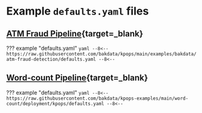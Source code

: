 # Example `defaults.yaml` files

## [ATM Fraud Pipeline](https://github.com/bakdata/kpops/tree/main/examples/bakdata/atm-fraud-detection){target=_blank}

<!-- dprint-ignore-start -->

??? example "defaults.yaml"
    ```yaml
    --8<--
    https://raw.githubusercontent.com/bakdata/kpops/main/examples/bakdata/atm-fraud-detection/defaults.yaml
    --8<--
    ```

<!-- dprint-ignore-end -->

## [Word-count Pipeline](https://github.com/bakdata/kpops-examples/tree/main/word-count/deployment/kpops){target=_blank}

<!-- dprint-ignore-start -->

??? example "defaults.yaml"
    ```yaml
    --8<--
    https://raw.githubusercontent.com/bakdata/kpops-examples/main/word-count/deployment/kpops/defaults.yaml
    --8<--
    ```

<!-- dprint-ignore-end -->
